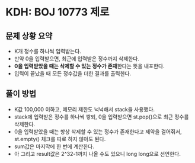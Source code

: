 # KDH: BOJ 10773 제로

## 문제 상황 요약
- K개 정수를 하나씩 입력받는다.
- 만약 0을 입력받으면, 최근에 입력받은 정수까지 삭제한다.
- **0을 입력받았을 때는 삭제할 수 있는 정수가 존재**한다는 뜻을 내포한다.
- 입력이 끝났을 때 모든 정수값을 더한 결과를 출력한다.

## 풀이 방법
- K값 100,000 이하고, 메모리 제한도 넉넉해서 stack을 사용했다.
- stack에 입력받은 정수를 하나씩 쌓되, 0을 입력받으면 st.pop()으로 최근 정수를 삭제한다.
- 0을 입력받았을 때는 항상 삭제할 수 있는 정수가 존재한다고 제약을 걸어줘서, st.empty() 체크를 따로 하지 않아도 된다.
- sum값은 마지막에 한 번에 계산한다.
- 아 그리고 result값은 2^32-1까지 나올 수도 있으니 long long으로 선언한다.
